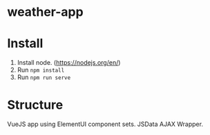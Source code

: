 # weather-app

# Install
1. Install node. (https://nodejs.org/en/)
2. Run `npm install`
3. Run `npm run serve`

# Structure
VueJS app using ElementUI component sets. 
JSData AJAX Wrapper.